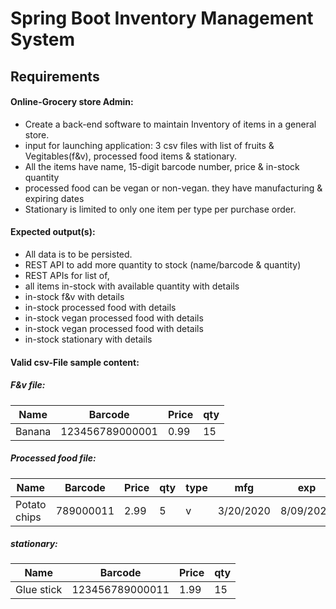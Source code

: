 # Spring Boot Inventory Management System

## Requirements

#### Online-Grocery store Admin:
- Create a back-end software to maintain Inventory of items in a general store.
- input for launching application: 3 csv files with list of fruits & Vegitables(f&v), processed food items & stationary.
- All the items have name, 15-digit barcode number, price & in-stock quantity
- processed food can be vegan or non-vegan. they have manufacturing & expiring dates
- Stationary is limited to only one item per type per purchase order.

#### Expected output(s):
- All data is to be persisted.
- REST API to add more quantity to stock (name/barcode & quantity)
- REST APIs for list of,
- all items in-stock with available quantity with details
- in-stock f&v with details
- in-stock processed food with details
- in-stock vegan processed food with details
- in-stock vegan processed food with details
- in-stock stationary with details

#### Valid csv-File sample content:
##### F&v file:
|Name                                   | Barcode                               |Price      |qty|
|---------------------------------------|---------------------------------------|-----------|---|
|Banana                                 |123456789000001                        |0.99       | 15|

##### Processed food file:
|Name                                   |Barcode                                |Price      |qty         |type       |mfg                        |exp      |
|---------------------------------------|---------------------------------------|-----------|------------|-----------|---------------------------|---------|
|Potato chips                           |789000011                              |2.99       |5           |v          |3/20/2020                  |8/09/2020|

##### stationary:
|Name                                   |Barcode                                |Price      |qty|
|---------------------------------------|---------------------------------------|-----------|---|
|Glue stick                             |123456789000011                        |1.99       |15 |

